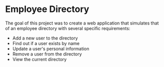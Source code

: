 # Employee Directory

The goal of this project was to create a web application that simulates that of an employee directory with several specific requirements:

* Add a new user to the directory
* Find out if a user exists by name
* Update a user's personal information
* Remove a user from the directory
* View the current directory
